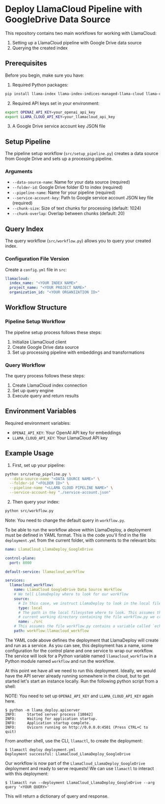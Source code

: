 # Deploy LlamaCloud Pipeline with GoogleDrive Data Source

This repository contains two main workflows for working with LlamaCloud:
1. Setting up a LlamaCloud pipeline with Google Drive data source
2. Querying the created index

## Prerequisites

Before you begin, make sure you have:

1. Required Python packages:
```bash
pip install llama-index llama-index-indices-managed-llama-cloud llama-cloud
```

2. Required API keys set in your environment:
```bash
export OPENAI_API_KEY=your_openai_api_key
export LLAMA_CLOUD_API_KEY=your_llamacloud_api_key
```

3. A Google Drive service account key JSON file

## Setup Pipeline

The pipeline setup workflow (`src/setup_pipeline.py`) creates a data source from Google Drive and sets up a processing pipeline.

### Arguments

- `--data-source-name`: Name for your data source (required)
- `--folder-id`: Google Drive folder ID to index (required)
- `--pipeline-name`: Name for your pipeline (required)
- `--service-account-key`: Path to Google service account JSON key file (required)
- `--chunk-size`: Size of text chunks for processing (default: 1024)
- `--chunk-overlap`: Overlap between chunks (default: 20)

## Query Index

The query workflow (`src/workflow.py`) allows you to query your created index.

### Configuration File Version

Create a `config.yml` file in `src`:

```yaml
llamacloud:
  index_name: "<YOUR INDEX NAME>"
  project_name: "<YOUR PROJECT NAME>"
  organization_id: "<YOUR ORGANIZATION ID>"
```

## Workflow Structure

### Pipeline Setup Workflow

The pipeline setup process follows these steps:
1. Initialize LlamaCloud client
2. Create Google Drive data source
3. Set up processing pipeline with embeddings and transformations

### Query Workflow

The query process follows these steps:
1. Create LlamaCloud index connection
2. Set up query engine
3. Execute query and return results

## Environment Variables

Required environment variables:
- `OPENAI_API_KEY`: Your OpenAI API key for embeddings
- `LLAMA_CLOUD_API_KEY`: Your LlamaCloud API key

## Example Usage

1. First, set up your pipeline:
```bash
python src/setup_pipeline.py \
  --data-source-name "<DATA SOURCE NAME>" \
  --folder-id "<FOLDER ID>" \
  --pipeline-name "<LLAMA CLOUD PIPELINE NAME>" \
  --service-account-key "./service-account.json"
```

2. Then query your index:
```bash
python src/workflow.py
```

Note: You need to change the default query in `workflow.py`.

To be able to run the workflow above within LlamaDeploy, a deployment must be defined in YAML format. This is the code
you'll find in the file `deployment.yml` from the current folder, with comments to the relevant bits:

```yaml
name: LlamaCloud_LlamaDeploy_GoogleDrive

control-plane:
  port: 8000

default-service: llamacloud_workflow

services:
  llamacloud_workflow:
    name: LlamaCloud GoogleDrive Data Source Workflow
    # We tell LlamaDeploy where to look for our workflow
    source:
      # In this case, we instruct LlamaDeploy to look in the local filesystem
      type: local
      # The path in the local filesystem where to look. This assumes there's an src folder in the
      # current working directory containing the file workflow.py we created previously
      name: ./src
    # This assumes the file workflow.py contains a variable called `echo_workflow` containing our workflow instance
    path: workflow:llamacloud_workflow
```

The YAML code above defines the deployment that LlamaDeploy will create and run as a service. As you can
see, this deployment has a name, some configuration for the control plane and one service to wrap our workflow. The
service will look for a Python variable named `llamacloud_workflow` in a Python module named `workflow` and run the workflow.

At this point we have all we need to run this deployment. Ideally, we would have the API server already running
somewhere in the cloud, but to get started let's start an instance locally. Run the following python script
from a shell:

NOTE: You need to set up `OPENAI_API_KEY` and `LLAMA_CLOUD_API_KEY` again here.

```
$ python -m llama_deploy.apiserver
INFO:     Started server process [10842]
INFO:     Waiting for application startup.
INFO:     Application startup complete.
INFO:     Uvicorn running on http://0.0.0.0:4501 (Press CTRL+C to quit)
```

From another shell, use the CLI, `llamactl`, to create the deployment:

```
$ llamactl deploy deployment.yml
Deployment successful: LlamaCloud_LlamaDeploy_GoogleDrive
```

Our workflow is now part of the `LlamaCloud_LlamaDeploy_GoogleDrive` deployment and ready to serve requests! We can use `llamactl` to interact
with this deployment:

```
$ llamactl run --deployment LlamaCloud_LlamaDeploy_GoogleDrive --arg query '<YOUR QUERY>'
```

This will return a dictionary of query and response.
